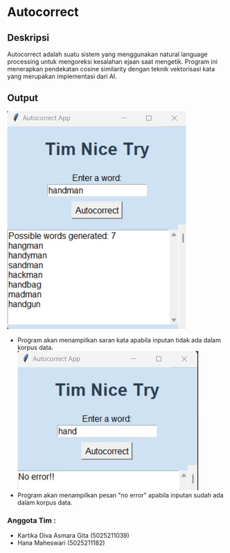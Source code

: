 # Autocorrect
## Deskripsi
Autocorrect adalah suatu sistem yang menggunakan natural language processing untuk mengoreksi kesalahan ejaan saat mengetik. 
Program ini menerapkan pendekatan cosine similarity dengan teknik vektorisasi kata yang merupakan implementasi dari AI.
## Output
![test_autocorrect01](final_project/dokumentasi/test_autocorrect01.jpg)
* Program akan menampilkan saran kata apabila inputan tidak ada dalam korpus data.
![test_autocorrect02](final_project/dokumentasi/test_autocorrect02.jpg)
* Program akan menampilkan pesan "no error" apabila inputan sudah ada dalam korpus data.
### Anggota Tim :
* Kartika Diva Asmara Gita (5025211039)
* Hana Maheswari (5025211182)




